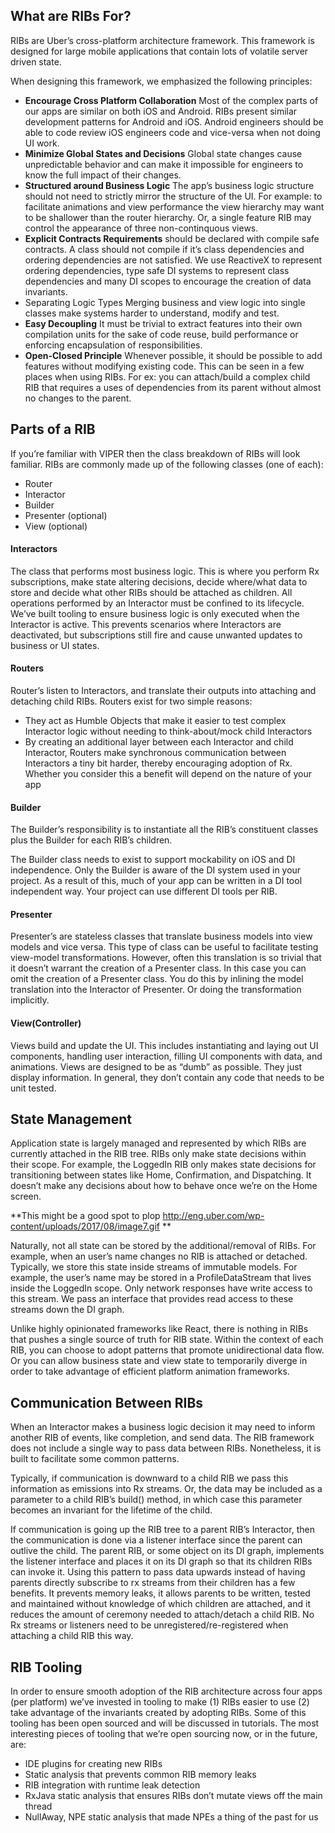 ## What are RIBs For?
RIBs are Uber’s cross-platform architecture framework. This framework is designed for large mobile applications that contain lots of volatile server driven state. 

When designing this framework, we emphasized the following principles:
* **Encourage Cross Platform Collaboration** Most of the complex parts of our apps are similar on both iOS and Android. RIBs present similar development patterns for Android and iOS. Android engineers should be able to code review iOS engineers code and vice-versa when not doing UI work.
* **Minimize Global States and Decisions** Global state changes cause unpredictable behavior and can make it impossible for engineers to know the full impact of their changes.
* **Structured around Business Logic** The app’s business logic structure should not need to strictly mirror the structure of the UI. For example: to facilitate animations and view performance the view hierarchy may want to be shallower than the router hierarchy. Or, a single feature RIB may control the appearance of three non-continquous views.
* **Explicit Contracts Requirements** should be declared with compile safe contracts. A class should not compile if it’s class dependencies and ordering dependencies are not satisfied. We use ReactiveX to represent ordering dependencies, type safe DI systems to represent class dependencies and many DI scopes to encourage the creation of data invariants.
* Separating Logic Types Merging business and view logic into single classes make systems harder to understand, modify and test.
* **Easy Decoupling** It must be trivial to extract features into their own compilation units for the sake of code reuse, build performance or enforcing encapsulation of responsibilities.
* **Open-Closed Principle** Whenever possible, it should be possible to add features without modifying existing code. This can be seen in a few places when using RIBs. For ex: you can attach/build a complex child RIB that requires a uses of dependencies from its parent without almost no changes to the parent.

## Parts of a RIB

If you’re familiar with VIPER then the class breakdown of RIBs will look familiar. RIBs are commonly made up of the following classes (one of each):
* Router
* Interactor
* Builder
* Presenter (optional)
* View (optional)

#### Interactors
The class that performs most business logic. This is where you perform Rx subscriptions, make state altering decisions, decide where/what data to store and decide what other RIBs should be attached as children. 
All operations performed by an Interactor must be confined to its lifecycle. We’ve built tooling to ensure business logic is only executed when the Interactor is active. This prevents scenarios where Interactors are deactivated, but subscriptions still fire and cause unwanted updates to business or UI states.

#### Routers
Router’s listen to Interactors, and translate their outputs into attaching and detaching child RIBs. Routers exist for two simple reasons:
* They act as Humble Objects that make it easier to test complex Interactor logic without needing to think-about/mock child Interactors
* By creating an additional layer between each Interactor and child Interactor, Routers make synchronous communication between Interactors a tiny bit harder, thereby encouraging adoption of Rx. Whether you consider this a benefit will depend on the nature of your app

#### Builder
The Builder’s responsibility is to instantiate all the RIB’s constituent classes plus the Builder for each RIB’s children. 

The Builder class needs to exist to support mockability on iOS and DI independence. Only the Builder is aware of the DI system used in your project. As a result of this, much of your app can be written in a DI tool independent way. Your project can use different DI tools per RIB.

#### Presenter
Presenter’s are stateless classes that translate business models into view models and vice versa. This type of class can be useful to facilitate testing view-model transformations. However, often this translation is so trivial that it doesn’t warrant the creation of a Presenter class. In this case you can omit the creation of a Presenter class. You do this by inlining the model translation into the Interactor of Presenter. Or doing the transformation implicitly.

#### View(Controller)
Views build and update the UI. This includes instantiating and laying out UI components, handling user interaction, filling UI components with data, and animations. Views are designed to be as “dumb” as possible. They just display information. In general, they don’t contain any code that needs to be unit tested.

## State Management
Application state is largely managed and represented by which RIBs are currently attached in the RIB tree. RIBs only make state decisions within their scope. For example, the LoggedIn RIB only makes state decisions for transitioning between states like Home, Confirmation, and Dispatching. It doesn’t make any decisions about how to behave once we’re on the Home screen. 

**This might be a good spot to plop http://eng.uber.com/wp-content/uploads/2017/08/image7.gif **

Naturally, not all state can be stored by the additional/removal of RIBs. For example, when an user’s name changes no RIB is attached or detached. Typically, we store this state inside streams of immutable models. For example, the user’s name may be stored in a ProfileDataStream that lives inside the LoggedIn scope. Only network responses have write access to this stream. We pass an interface that provides read access to these streams down the DI graph.

Unlike highly opinionated frameworks like React, there is nothing in RIBs that pushes a single source of truth for RIB state. Within the context of each RIB, you can choose to adopt patterns that promote unidirectional data flow. Or you can allow business state and view state to temporarily diverge in order to take advantage of efficient platform animation frameworks.

## Communication Between RIBs
When an Interactor makes a business logic decision it may need to inform another RIB of events, like completion, and send data. The RIB framework does not include a single way to pass data between RIBs. Nonetheless, it is built to facilitate some common patterns.

Typically, if communication is downward to a child RIB we pass this information as emissions into Rx streams. Or, the data may be included as a parameter to a child RIB’s build() method, in which case this parameter becomes an invariant for the lifetime of the child.

If communication is going up the RIB tree to a parent RIB’s Interactor, then the communication is done via a listener interface since the parent can outlive the child. The parent RIB, or some object on its DI graph, implements the listener interface and places it on its DI graph so that its children RIBs can invoke it. Using this pattern to pass data upwards instead of having parents directly subscribe to rx streams from their children has a few benefits. It prevents memory leaks, it allows parents to be written, tested and maintained without knowledge of which children are attached,  and it reduces the amount of ceremony needed to attach/detach a child RIB. No Rx streams or listeners need to be unregistered/re-registered when attaching a child RIB this way.

## RIB Tooling
In order to ensure smooth adoption of the RIB architecture across four apps (per platform) we’ve invested in tooling to make (1) RIBs easier to use (2) take advantage of the invariants created by adopting RIBs. Some of this tooling has been open sourced and will be discussed in tutorials. The most interesting pieces of tooling that we’re open sourcing now, or in the future, are:
* IDE plugins for creating new RIBs
* Static analysis that prevents common RIB memory leaks
* RIB integration with runtime leak detection
* RxJava static analysis that ensures RIBs don’t mutate views off the main thread
* NullAway, NPE static analysis that made NPEs a thing of the past for us